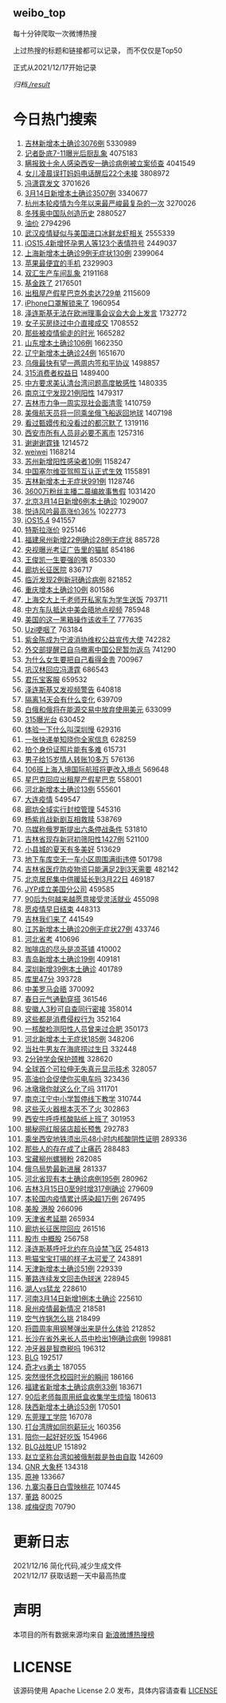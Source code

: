 weibo_top  
---
每十分钟爬取一次微博热搜  

上过热搜的标题和链接都可以记录， 而不仅仅是Top50

正式从2021/12/17开始记录  

*归档[./result](./result/)*

# 今日热门搜索  
1. [吉林新增本土确诊3076例](https://s.weibo.com//weibo?q=%23%E5%90%89%E6%9E%97%E6%96%B0%E5%A2%9E%E6%9C%AC%E5%9C%9F%E7%A1%AE%E8%AF%8A3076%E4%BE%8B%23&Refer=top) 5330989
2. [记者卧底7-11曝光后厨乱象](https://s.weibo.com//weibo?q=%23%E8%AE%B0%E8%80%85%E5%8D%A7%E5%BA%957-11%E6%9B%9D%E5%85%89%E5%90%8E%E5%8E%A8%E4%B9%B1%E8%B1%A1%23&Refer=top) 4075183
3. [瞒报致十余人感染西安一确诊病例被立案侦查](https://s.weibo.com//weibo?q=%23%E7%9E%92%E6%8A%A5%E8%87%B4%E5%8D%81%E4%BD%99%E4%BA%BA%E6%84%9F%E6%9F%93%E8%A5%BF%E5%AE%89%E4%B8%80%E7%A1%AE%E8%AF%8A%E7%97%85%E4%BE%8B%E8%A2%AB%E7%AB%8B%E6%A1%88%E4%BE%A6%E6%9F%A5%23&Refer=top) 4041549
4. [女儿凌晨误打妈妈电话醒后22个未接](https://s.weibo.com//weibo?q=%23%E5%A5%B3%E5%84%BF%E5%87%8C%E6%99%A8%E8%AF%AF%E6%89%93%E5%A6%88%E5%A6%88%E7%94%B5%E8%AF%9D%E9%86%92%E5%90%8E22%E4%B8%AA%E6%9C%AA%E6%8E%A5%23&Refer=top) 3808972
5. [冯潇霆发文](https://s.weibo.com//weibo?q=%23%E5%86%AF%E6%BD%87%E9%9C%86%E5%8F%91%E6%96%87%23&Refer=top) 3701626
6. [3月14日新增本土确诊3507例](https://s.weibo.com//weibo?q=%233%E6%9C%8814%E6%97%A5%E6%96%B0%E5%A2%9E%E6%9C%AC%E5%9C%9F%E7%A1%AE%E8%AF%8A3507%E4%BE%8B%23&Refer=top) 3340677
7. [杭州本轮疫情为今年以来最严峻最复杂的一次](https://s.weibo.com//weibo?q=%23%E6%9D%AD%E5%B7%9E%E6%9C%AC%E8%BD%AE%E7%96%AB%E6%83%85%E4%B8%BA%E4%BB%8A%E5%B9%B4%E4%BB%A5%E6%9D%A5%E6%9C%80%E4%B8%A5%E5%B3%BB%E6%9C%80%E5%A4%8D%E6%9D%82%E7%9A%84%E4%B8%80%E6%AC%A1%23&Refer=top) 3270026
8. [冬残奥中国队创造历史](https://s.weibo.com//weibo?q=%23%E5%86%AC%E6%AE%8B%E5%A5%A5%E4%B8%AD%E5%9B%BD%E9%98%9F%E5%88%9B%E9%80%A0%E5%8E%86%E5%8F%B2%23&Refer=top) 2880527
9. [油价](https://s.weibo.com//weibo?q=%23%E6%B2%B9%E4%BB%B7%23&Refer=top) 2794296
10. [武汉疫情疑似与美国进口冰鲜龙虾相关](https://s.weibo.com//weibo?q=%23%E6%AD%A6%E6%B1%89%E7%96%AB%E6%83%85%E7%96%91%E4%BC%BC%E4%B8%8E%E7%BE%8E%E5%9B%BD%E8%BF%9B%E5%8F%A3%E5%86%B0%E9%B2%9C%E9%BE%99%E8%99%BE%E7%9B%B8%E5%85%B3%23&Refer=top) 2555339
11. [iOS15.4新增怀孕男人等123个表情符号](https://s.weibo.com//weibo?q=%23iOS15.4%E6%96%B0%E5%A2%9E%E6%80%80%E5%AD%95%E7%94%B7%E4%BA%BA%E7%AD%89123%E4%B8%AA%E8%A1%A8%E6%83%85%E7%AC%A6%E5%8F%B7%23&Refer=top) 2449037
12. [上海新增本土确诊9例无症状130例](https://s.weibo.com//weibo?q=%23%E4%B8%8A%E6%B5%B7%E6%96%B0%E5%A2%9E%E6%9C%AC%E5%9C%9F%E7%A1%AE%E8%AF%8A9%E4%BE%8B%E6%97%A0%E7%97%87%E7%8A%B6130%E4%BE%8B%23&Refer=top) 2399064
13. [苹果最便宜的手机](https://s.weibo.com//weibo?q=%23%E8%8B%B9%E6%9E%9C%E6%9C%80%E4%BE%BF%E5%AE%9C%E7%9A%84%E6%89%8B%E6%9C%BA%23&Refer=top) 2329903
14. [双汇生产车间乱象](https://s.weibo.com//weibo?q=%23%E5%8F%8C%E6%B1%87%E7%94%9F%E4%BA%A7%E8%BD%A6%E9%97%B4%E4%B9%B1%E8%B1%A1%23&Refer=top) 2191168
15. [基金跌了](https://s.weibo.com//weibo?q=%23%E5%9F%BA%E9%87%91%E8%B7%8C%E4%BA%86%23&Refer=top) 2176501
16. [出租屋产假星巴克外卖达729单](https://s.weibo.com//weibo?q=%23%E5%87%BA%E7%A7%9F%E5%B1%8B%E4%BA%A7%E5%81%87%E6%98%9F%E5%B7%B4%E5%85%8B%E5%A4%96%E5%8D%96%E8%BE%BE729%E5%8D%95%23&Refer=top) 2115609
17. [iPhone口罩解锁来了](https://s.weibo.com//weibo?q=%23iPhone%E5%8F%A3%E7%BD%A9%E8%A7%A3%E9%94%81%E6%9D%A5%E4%BA%86%23&Refer=top) 1960954
18. [泽连斯基无法在欧洲理事会议会大会上发言](https://s.weibo.com//weibo?q=%23%E6%B3%BD%E8%BF%9E%E6%96%AF%E5%9F%BA%E6%97%A0%E6%B3%95%E5%9C%A8%E6%AC%A7%E6%B4%B2%E7%90%86%E4%BA%8B%E4%BC%9A%E8%AE%AE%E4%BC%9A%E5%A4%A7%E4%BC%9A%E4%B8%8A%E5%8F%91%E8%A8%80%23&Refer=top) 1732772
19. [女子买房绕过中介直接成交](https://s.weibo.com//weibo?q=%23%E5%A5%B3%E5%AD%90%E4%B9%B0%E6%88%BF%E7%BB%95%E8%BF%87%E4%B8%AD%E4%BB%8B%E7%9B%B4%E6%8E%A5%E6%88%90%E4%BA%A4%23&Refer=top) 1708552
20. [那些被疫情偷走的时光](https://s.weibo.com//weibo?q=%23%E9%82%A3%E4%BA%9B%E8%A2%AB%E7%96%AB%E6%83%85%E5%81%B7%E8%B5%B0%E7%9A%84%E6%97%B6%E5%85%89%23&Refer=top) 1665282
21. [山东增本土确诊106例](https://s.weibo.com//weibo?q=%23%E5%B1%B1%E4%B8%9C%E5%A2%9E%E6%9C%AC%E5%9C%9F%E7%A1%AE%E8%AF%8A106%E4%BE%8B%23&Refer=top) 1662350
22. [辽宁新增本土确诊24例](https://s.weibo.com//weibo?q=%23%E8%BE%BD%E5%AE%81%E6%96%B0%E5%A2%9E%E6%9C%AC%E5%9C%9F%E7%A1%AE%E8%AF%8A24%E4%BE%8B%23&Refer=top) 1651670
23. [乌俄最快有望一两周内签和平协议](https://s.weibo.com//weibo?q=%23%E4%B9%8C%E4%BF%84%E6%9C%80%E5%BF%AB%E6%9C%89%E6%9C%9B%E4%B8%80%E4%B8%A4%E5%91%A8%E5%86%85%E7%AD%BE%E5%92%8C%E5%B9%B3%E5%8D%8F%E8%AE%AE%23&Refer=top) 1498857
24. [315消费者权益日](https://s.weibo.com//weibo?q=%23315%E6%B6%88%E8%B4%B9%E8%80%85%E6%9D%83%E7%9B%8A%E6%97%A5%23&Refer=top) 1489400
25. [中方要求美认清台湾问题高度敏感性](https://s.weibo.com//weibo?q=%23%E4%B8%AD%E6%96%B9%E8%A6%81%E6%B1%82%E7%BE%8E%E8%AE%A4%E6%B8%85%E5%8F%B0%E6%B9%BE%E9%97%AE%E9%A2%98%E9%AB%98%E5%BA%A6%E6%95%8F%E6%84%9F%E6%80%A7%23&Refer=top) 1480335
26. [南京江宁发现21例阳性](https://s.weibo.com//weibo?q=%23%E5%8D%97%E4%BA%AC%E6%B1%9F%E5%AE%81%E5%8F%91%E7%8E%B021%E4%BE%8B%E9%98%B3%E6%80%A7%23&Refer=top) 1479317
27. [吉林市力争一周实现社会面清零](https://s.weibo.com//weibo?q=%23%E5%90%89%E6%9E%97%E5%B8%82%E5%8A%9B%E4%BA%89%E4%B8%80%E5%91%A8%E5%AE%9E%E7%8E%B0%E7%A4%BE%E4%BC%9A%E9%9D%A2%E6%B8%85%E9%9B%B6%23&Refer=top) 1410759
28. [美俄航天员将一同乘坐俄飞船返回地球](https://s.weibo.com//weibo?q=%23%E7%BE%8E%E4%BF%84%E8%88%AA%E5%A4%A9%E5%91%98%E5%B0%86%E4%B8%80%E5%90%8C%E4%B9%98%E5%9D%90%E4%BF%84%E9%A3%9E%E8%88%B9%E8%BF%94%E5%9B%9E%E5%9C%B0%E7%90%83%23&Refer=top) 1407198
29. [看过甄嬛传和没看过的都沉默了](https://s.weibo.com//weibo?q=%23%E7%9C%8B%E8%BF%87%E7%94%84%E5%AC%9B%E4%BC%A0%E5%92%8C%E6%B2%A1%E7%9C%8B%E8%BF%87%E7%9A%84%E9%83%BD%E6%B2%89%E9%BB%98%E4%BA%86%23&Refer=top) 1319116
30. [西安市所有人员非必要不离市](https://s.weibo.com//weibo?q=%23%E8%A5%BF%E5%AE%89%E5%B8%82%E6%89%80%E6%9C%89%E4%BA%BA%E5%91%98%E9%9D%9E%E5%BF%85%E8%A6%81%E4%B8%8D%E7%A6%BB%E5%B8%82%23&Refer=top) 1257316
31. [谢谢谢霆锋](https://s.weibo.com//weibo?q=%E8%B0%A2%E8%B0%A2%E8%B0%A2%E9%9C%86%E9%94%8B&Refer=top) 1214572
32. [weiwei](https://s.weibo.com//weibo?q=%23weiwei%23&Refer=top) 1168214
33. [苏州新增阳性感染者10例](https://s.weibo.com//weibo?q=%23%E8%8B%8F%E5%B7%9E%E6%96%B0%E5%A2%9E%E9%98%B3%E6%80%A7%E6%84%9F%E6%9F%93%E8%80%8510%E4%BE%8B%23&Refer=top) 1158247
34. [中国塞尔维亚驾照互认正式生效](https://s.weibo.com//weibo?q=%23%E4%B8%AD%E5%9B%BD%E5%A1%9E%E5%B0%94%E7%BB%B4%E4%BA%9A%E9%A9%BE%E7%85%A7%E4%BA%92%E8%AE%A4%E6%AD%A3%E5%BC%8F%E7%94%9F%E6%95%88%23&Refer=top) 1155891
35. [吉林新增本土无症状991例](https://s.weibo.com//weibo?q=%23%E5%90%89%E6%9E%97%E6%96%B0%E5%A2%9E%E6%9C%AC%E5%9C%9F%E6%97%A0%E7%97%87%E7%8A%B6991%E4%BE%8B%23&Refer=top) 1128746
36. [3600万粉丝主播二晨编故事售假](https://s.weibo.com//weibo?q=%233600%E4%B8%87%E7%B2%89%E4%B8%9D%E4%B8%BB%E6%92%AD%E4%BA%8C%E6%99%A8%E7%BC%96%E6%95%85%E4%BA%8B%E5%94%AE%E5%81%87%23&Refer=top) 1031420
37. [北京3月14日新增6例本土确诊](https://s.weibo.com//weibo?q=%23%E5%8C%97%E4%BA%AC3%E6%9C%8814%E6%97%A5%E6%96%B0%E5%A2%9E6%E4%BE%8B%E6%9C%AC%E5%9C%9F%E7%A1%AE%E8%AF%8A%23&Refer=top) 1029007
38. [悦诗风吟最高涨价36%](https://s.weibo.com//weibo?q=%23%E6%82%A6%E8%AF%97%E9%A3%8E%E5%90%9F%E6%9C%80%E9%AB%98%E6%B6%A8%E4%BB%B736%25%23&Refer=top) 1022773
39. [iOS15.4](https://s.weibo.com//weibo?q=%23iOS15.4%23&Refer=top) 941557
40. [特斯拉涨价](https://s.weibo.com//weibo?q=%23%E7%89%B9%E6%96%AF%E6%8B%89%E6%B6%A8%E4%BB%B7%23&Refer=top) 925146
41. [福建泉州新增22例确诊28例无症状](https://s.weibo.com//weibo?q=%23%E7%A6%8F%E5%BB%BA%E6%B3%89%E5%B7%9E%E6%96%B0%E5%A2%9E22%E4%BE%8B%E7%A1%AE%E8%AF%8A28%E4%BE%8B%E6%97%A0%E7%97%87%E7%8A%B6%23&Refer=top) 885728
42. [央视曝光考证广告里的猫腻](https://s.weibo.com//weibo?q=%23%E5%A4%AE%E8%A7%86%E6%9B%9D%E5%85%89%E8%80%83%E8%AF%81%E5%B9%BF%E5%91%8A%E9%87%8C%E7%9A%84%E7%8C%AB%E8%85%BB%23&Refer=top) 854186
43. [王俊凯一生要强的嘴](https://s.weibo.com//weibo?q=%23%E7%8E%8B%E4%BF%8A%E5%87%AF%E4%B8%80%E7%94%9F%E8%A6%81%E5%BC%BA%E7%9A%84%E5%98%B4%23&Refer=top) 850330
44. [廊坊长征医院](https://s.weibo.com//weibo?q=%E5%BB%8A%E5%9D%8A%E9%95%BF%E5%BE%81%E5%8C%BB%E9%99%A2&Refer=top) 836717
45. [临沂发现2例新冠确诊病例](https://s.weibo.com//weibo?q=%23%E4%B8%B4%E6%B2%82%E5%8F%91%E7%8E%B02%E4%BE%8B%E6%96%B0%E5%86%A0%E7%A1%AE%E8%AF%8A%E7%97%85%E4%BE%8B%23&Refer=top) 821852
46. [重庆增本土确诊10例](https://s.weibo.com//weibo?q=%23%E9%87%8D%E5%BA%86%E5%A2%9E%E6%9C%AC%E5%9C%9F%E7%A1%AE%E8%AF%8A10%E4%BE%8B%23&Refer=top) 801586
47. [上海交大上千老师开私家车为学生送饭](https://s.weibo.com//weibo?q=%23%E4%B8%8A%E6%B5%B7%E4%BA%A4%E5%A4%A7%E4%B8%8A%E5%8D%83%E8%80%81%E5%B8%88%E5%BC%80%E7%A7%81%E5%AE%B6%E8%BD%A6%E4%B8%BA%E5%AD%A6%E7%94%9F%E9%80%81%E9%A5%AD%23&Refer=top) 793711
48. [中方车队抵达中美会晤地点视频](https://s.weibo.com//weibo?q=%23%E4%B8%AD%E6%96%B9%E8%BD%A6%E9%98%9F%E6%8A%B5%E8%BE%BE%E4%B8%AD%E7%BE%8E%E4%BC%9A%E6%99%A4%E5%9C%B0%E7%82%B9%E8%A7%86%E9%A2%91%23&Refer=top) 785948
49. [美国的这一黑箱操作该收手了](https://s.weibo.com//weibo?q=%23%E7%BE%8E%E5%9B%BD%E7%9A%84%E8%BF%99%E4%B8%80%E9%BB%91%E7%AE%B1%E6%93%8D%E4%BD%9C%E8%AF%A5%E6%94%B6%E6%89%8B%E4%BA%86%23&Refer=top) 777635
50. [Uzi哽咽了](https://s.weibo.com//weibo?q=%23Uzi%E5%93%BD%E5%92%BD%E4%BA%86%23&Refer=top) 763184
51. [紫金陈成为宁波消协维权公益宣传大使](https://s.weibo.com//weibo?q=%23%E7%B4%AB%E9%87%91%E9%99%88%E6%88%90%E4%B8%BA%E5%AE%81%E6%B3%A2%E6%B6%88%E5%8D%8F%E7%BB%B4%E6%9D%83%E5%85%AC%E7%9B%8A%E5%AE%A3%E4%BC%A0%E5%A4%A7%E4%BD%BF%23&Refer=top) 742282
52. [外交部提醒已自乌撤离中国公民暂勿返乌](https://s.weibo.com//weibo?q=%23%E5%A4%96%E4%BA%A4%E9%83%A8%E6%8F%90%E9%86%92%E5%B7%B2%E8%87%AA%E4%B9%8C%E6%92%A4%E7%A6%BB%E4%B8%AD%E5%9B%BD%E5%85%AC%E6%B0%91%E6%9A%82%E5%8B%BF%E8%BF%94%E4%B9%8C%23&Refer=top) 741290
53. [为什么女生要把自己看得金贵](https://s.weibo.com//weibo?q=%23%E4%B8%BA%E4%BB%80%E4%B9%88%E5%A5%B3%E7%94%9F%E8%A6%81%E6%8A%8A%E8%87%AA%E5%B7%B1%E7%9C%8B%E5%BE%97%E9%87%91%E8%B4%B5%23&Refer=top) 700967
54. [巩汉林回应冯潇霆](https://s.weibo.com//weibo?q=%23%E5%B7%A9%E6%B1%89%E6%9E%97%E5%9B%9E%E5%BA%94%E5%86%AF%E6%BD%87%E9%9C%86%23&Refer=top) 686543
55. [君乐宝客服](https://s.weibo.com//weibo?q=%E5%90%9B%E4%B9%90%E5%AE%9D%E5%AE%A2%E6%9C%8D&Refer=top) 659532
56. [泽连斯基又发视频警告](https://s.weibo.com//weibo?q=%23%E6%B3%BD%E8%BF%9E%E6%96%AF%E5%9F%BA%E5%8F%88%E5%8F%91%E8%A7%86%E9%A2%91%E8%AD%A6%E5%91%8A%23&Refer=top) 640818
57. [隔离14天会有什么变化](https://s.weibo.com//weibo?q=%23%E9%9A%94%E7%A6%BB14%E5%A4%A9%E4%BC%9A%E6%9C%89%E4%BB%80%E4%B9%88%E5%8F%98%E5%8C%96%23&Refer=top) 639709
58. [白俄和俄将在能源交易中放弃使用美元](https://s.weibo.com//weibo?q=%23%E7%99%BD%E4%BF%84%E5%92%8C%E4%BF%84%E5%B0%86%E5%9C%A8%E8%83%BD%E6%BA%90%E4%BA%A4%E6%98%93%E4%B8%AD%E6%94%BE%E5%BC%83%E4%BD%BF%E7%94%A8%E7%BE%8E%E5%85%83%23&Refer=top) 633099
59. [315曝光台](https://s.weibo.com//weibo?q=%23315%E6%9B%9D%E5%85%89%E5%8F%B0%23&Refer=top) 630452
60. [体验一下什么叫深圳慢](https://s.weibo.com//weibo?q=%23%E4%BD%93%E9%AA%8C%E4%B8%80%E4%B8%8B%E4%BB%80%E4%B9%88%E5%8F%AB%E6%B7%B1%E5%9C%B3%E6%85%A2%23&Refer=top) 629316
61. [一张快递单知晓你全家信息](https://s.weibo.com//weibo?q=%23%E4%B8%80%E5%BC%A0%E5%BF%AB%E9%80%92%E5%8D%95%E7%9F%A5%E6%99%93%E4%BD%A0%E5%85%A8%E5%AE%B6%E4%BF%A1%E6%81%AF%23&Refer=top) 628259
62. [拍个身份证照片能有多难](https://s.weibo.com//weibo?q=%23%E6%8B%8D%E4%B8%AA%E8%BA%AB%E4%BB%BD%E8%AF%81%E7%85%A7%E7%89%87%E8%83%BD%E6%9C%89%E5%A4%9A%E9%9A%BE%23&Refer=top) 615731
63. [男子给15岁情人转账10多万](https://s.weibo.com//weibo?q=%23%E7%94%B7%E5%AD%90%E7%BB%9915%E5%B2%81%E6%83%85%E4%BA%BA%E8%BD%AC%E8%B4%A610%E5%A4%9A%E4%B8%87%23&Refer=top) 576136
64. [106班上海入境国际航班将更改入境点](https://s.weibo.com//weibo?q=%23106%E7%8F%AD%E4%B8%8A%E6%B5%B7%E5%85%A5%E5%A2%83%E5%9B%BD%E9%99%85%E8%88%AA%E7%8F%AD%E5%B0%86%E6%9B%B4%E6%94%B9%E5%85%A5%E5%A2%83%E7%82%B9%23&Refer=top) 569648
65. [星巴克回应出租屋产假星巴克](https://s.weibo.com//weibo?q=%23%E6%98%9F%E5%B7%B4%E5%85%8B%E5%9B%9E%E5%BA%94%E5%87%BA%E7%A7%9F%E5%B1%8B%E4%BA%A7%E5%81%87%E6%98%9F%E5%B7%B4%E5%85%8B%23&Refer=top) 558001
66. [河北新增本土确诊13例](https://s.weibo.com//weibo?q=%23%E6%B2%B3%E5%8C%97%E6%96%B0%E5%A2%9E%E6%9C%AC%E5%9C%9F%E7%A1%AE%E8%AF%8A13%E4%BE%8B%23&Refer=top) 555601
67. [大连疫情](https://s.weibo.com//weibo?q=%23%E5%A4%A7%E8%BF%9E%E7%96%AB%E6%83%85%23&Refer=top) 549547
68. [廊坊全域实行封控管理](https://s.weibo.com//weibo?q=%23%E5%BB%8A%E5%9D%8A%E5%85%A8%E5%9F%9F%E5%AE%9E%E8%A1%8C%E5%B0%81%E6%8E%A7%E7%AE%A1%E7%90%86%23&Refer=top) 545316
69. [杨紫肖战新剧互相救赎](https://s.weibo.com//weibo?q=%23%E6%9D%A8%E7%B4%AB%E8%82%96%E6%88%98%E6%96%B0%E5%89%A7%E4%BA%92%E7%9B%B8%E6%95%91%E8%B5%8E%23&Refer=top) 538769
70. [乌媒称俄罗斯提出六条停战条件](https://s.weibo.com//weibo?q=%23%E4%B9%8C%E5%AA%92%E7%A7%B0%E4%BF%84%E7%BD%97%E6%96%AF%E6%8F%90%E5%87%BA%E5%85%AD%E6%9D%A1%E5%81%9C%E6%88%98%E6%9D%A1%E4%BB%B6%23&Refer=top) 531810
71. [吉林省现存新冠初筛阳性1427例](https://s.weibo.com//weibo?q=%23%E5%90%89%E6%9E%97%E7%9C%81%E7%8E%B0%E5%AD%98%E6%96%B0%E5%86%A0%E5%88%9D%E7%AD%9B%E9%98%B3%E6%80%A71427%E4%BE%8B%23&Refer=top) 521100
72. [小县城的夏天有多美好](https://s.weibo.com//weibo?q=%23%E5%B0%8F%E5%8E%BF%E5%9F%8E%E7%9A%84%E5%A4%8F%E5%A4%A9%E6%9C%89%E5%A4%9A%E7%BE%8E%E5%A5%BD%23&Refer=top) 513629
73. [地下车库空无一车小区周围满街违停](https://s.weibo.com//weibo?q=%23%E5%9C%B0%E4%B8%8B%E8%BD%A6%E5%BA%93%E7%A9%BA%E6%97%A0%E4%B8%80%E8%BD%A6%E5%B0%8F%E5%8C%BA%E5%91%A8%E5%9B%B4%E6%BB%A1%E8%A1%97%E8%BF%9D%E5%81%9C%23&Refer=top) 501798
74. [吉林省医疗防疫物资只能满足2到3天需要](https://s.weibo.com//weibo?q=%23%E5%90%89%E6%9E%97%E7%9C%81%E5%8C%BB%E7%96%97%E9%98%B2%E7%96%AB%E7%89%A9%E8%B5%84%E5%8F%AA%E8%83%BD%E6%BB%A1%E8%B6%B32%E5%88%B03%E5%A4%A9%E9%9C%80%E8%A6%81%23&Refer=top) 482142
75. [北京居民集中供暖延长到3月22日](https://s.weibo.com//weibo?q=%23%E5%8C%97%E4%BA%AC%E5%B1%85%E6%B0%91%E9%9B%86%E4%B8%AD%E4%BE%9B%E6%9A%96%E5%BB%B6%E9%95%BF%E5%88%B03%E6%9C%8822%E6%97%A5%23&Refer=top) 469187
76. [JYP成立美国分公司](https://s.weibo.com//weibo?q=%23JYP%E6%88%90%E7%AB%8B%E7%BE%8E%E5%9B%BD%E5%88%86%E5%85%AC%E5%8F%B8%23&Refer=top) 459585
77. [90后为何越来越愿意接受灵活就业](https://s.weibo.com//weibo?q=%2390%E5%90%8E%E4%B8%BA%E4%BD%95%E8%B6%8A%E6%9D%A5%E8%B6%8A%E6%84%BF%E6%84%8F%E6%8E%A5%E5%8F%97%E7%81%B5%E6%B4%BB%E5%B0%B1%E4%B8%9A%23&Refer=top) 455098
78. [愿疫情早日结束](https://s.weibo.com//weibo?q=%23%E6%84%BF%E7%96%AB%E6%83%85%E6%97%A9%E6%97%A5%E7%BB%93%E6%9D%9F%23&Refer=top) 448313
79. [吉林我们来了](https://s.weibo.com//weibo?q=%23%E5%90%89%E6%9E%97%E6%88%91%E4%BB%AC%E6%9D%A5%E4%BA%86%23&Refer=top) 441549
80. [江苏新增本土确诊20例无症状27例](https://s.weibo.com//weibo?q=%23%E6%B1%9F%E8%8B%8F%E6%96%B0%E5%A2%9E%E6%9C%AC%E5%9C%9F%E7%A1%AE%E8%AF%8A20%E4%BE%8B%E6%97%A0%E7%97%87%E7%8A%B627%E4%BE%8B%23&Refer=top) 433746
81. [河北省考](https://s.weibo.com//weibo?q=%E6%B2%B3%E5%8C%97%E7%9C%81%E8%80%83&Refer=top) 410696
82. [咖啡店的尽头是凉茶铺](https://s.weibo.com//weibo?q=%23%E5%92%96%E5%95%A1%E5%BA%97%E7%9A%84%E5%B0%BD%E5%A4%B4%E6%98%AF%E5%87%89%E8%8C%B6%E9%93%BA%23&Refer=top) 410002
83. [青岛新增本土确诊19例](https://s.weibo.com//weibo?q=%23%E9%9D%92%E5%B2%9B%E6%96%B0%E5%A2%9E%E6%9C%AC%E5%9C%9F%E7%A1%AE%E8%AF%8A19%E4%BE%8B%23&Refer=top) 409181
84. [深圳新增39例本土确诊](https://s.weibo.com//weibo?q=%23%E6%B7%B1%E5%9C%B3%E6%96%B0%E5%A2%9E39%E4%BE%8B%E6%9C%AC%E5%9C%9F%E7%A1%AE%E8%AF%8A%23&Refer=top) 401789
85. [库里47分](https://s.weibo.com//weibo?q=%23%E5%BA%93%E9%87%8C47%E5%88%86%23&Refer=top) 393728
86. [中美罗马会晤](https://s.weibo.com//weibo?q=%23%E4%B8%AD%E7%BE%8E%E7%BD%97%E9%A9%AC%E4%BC%9A%E6%99%A4%23&Refer=top) 370092
87. [春日元气通勤穿搭](https://s.weibo.com//weibo?q=%E6%98%A5%E6%97%A5%E5%85%83%E6%B0%94%E9%80%9A%E5%8B%A4%E7%A9%BF%E6%90%AD&Refer=top) 361546
88. [安徽人3秒可自查同行密接](https://s.weibo.com//weibo?q=%23%E5%AE%89%E5%BE%BD%E4%BA%BA3%E7%A7%92%E5%8F%AF%E8%87%AA%E6%9F%A5%E5%90%8C%E8%A1%8C%E5%AF%86%E6%8E%A5%23&Refer=top) 358014
89. [这些都是消费侵权行为](https://s.weibo.com//weibo?q=%23%E8%BF%99%E4%BA%9B%E9%83%BD%E6%98%AF%E6%B6%88%E8%B4%B9%E4%BE%B5%E6%9D%83%E8%A1%8C%E4%B8%BA%23&Refer=top) 352164
90. [一核酸检测阳性人员曾来过合肥](https://s.weibo.com//weibo?q=%23%E4%B8%80%E6%A0%B8%E9%85%B8%E6%A3%80%E6%B5%8B%E9%98%B3%E6%80%A7%E4%BA%BA%E5%91%98%E6%9B%BE%E6%9D%A5%E8%BF%87%E5%90%88%E8%82%A5%23&Refer=top) 350173
91. [河北新增本土无症状185例](https://s.weibo.com//weibo?q=%23%E6%B2%B3%E5%8C%97%E6%96%B0%E5%A2%9E%E6%9C%AC%E5%9C%9F%E6%97%A0%E7%97%87%E7%8A%B6185%E4%BE%8B%23&Refer=top) 348206
92. [当社牛男友在海底捞过生日](https://s.weibo.com//weibo?q=%23%E5%BD%93%E7%A4%BE%E7%89%9B%E7%94%B7%E5%8F%8B%E5%9C%A8%E6%B5%B7%E5%BA%95%E6%8D%9E%E8%BF%87%E7%94%9F%E6%97%A5%23&Refer=top) 332448
93. [2分钟学会保护颈椎](https://s.weibo.com//weibo?q=%232%E5%88%86%E9%92%9F%E5%AD%A6%E4%BC%9A%E4%BF%9D%E6%8A%A4%E9%A2%88%E6%A4%8E%23&Refer=top) 328620
94. [全球首个可拉伸无失真元显示技术](https://s.weibo.com//weibo?q=%23%E5%85%A8%E7%90%83%E9%A6%96%E4%B8%AA%E5%8F%AF%E6%8B%89%E4%BC%B8%E6%97%A0%E5%A4%B1%E7%9C%9F%E5%85%83%E6%98%BE%E7%A4%BA%E6%8A%80%E6%9C%AF%23&Refer=top) 328057
95. [高油价会促使你买电车吗](https://s.weibo.com//weibo?q=%E9%AB%98%E6%B2%B9%E4%BB%B7%E4%BC%9A%E4%BF%83%E4%BD%BF%E4%BD%A0%E4%B9%B0%E7%94%B5%E8%BD%A6%E5%90%97&Refer=top) 323436
96. [冰墩墩你就这么化了吗](https://s.weibo.com//weibo?q=%23%E5%86%B0%E5%A2%A9%E5%A2%A9%E4%BD%A0%E5%B0%B1%E8%BF%99%E4%B9%88%E5%8C%96%E4%BA%86%E5%90%97%23&Refer=top) 311701
97. [南京江宁中小学暂停线下教学](https://s.weibo.com//weibo?q=%23%E5%8D%97%E4%BA%AC%E6%B1%9F%E5%AE%81%E4%B8%AD%E5%B0%8F%E5%AD%A6%E6%9A%82%E5%81%9C%E7%BA%BF%E4%B8%8B%E6%95%99%E5%AD%A6%23&Refer=top) 310744
98. [这些灭火器根本灭不了火](https://s.weibo.com//weibo?q=%23%E8%BF%99%E4%BA%9B%E7%81%AD%E7%81%AB%E5%99%A8%E6%A0%B9%E6%9C%AC%E7%81%AD%E4%B8%8D%E4%BA%86%E7%81%AB%23&Refer=top) 302863
99. [西安牛呼呼核酸贴纸上班了](https://s.weibo.com//weibo?q=%23%E8%A5%BF%E5%AE%89%E7%89%9B%E5%91%BC%E5%91%BC%E6%A0%B8%E9%85%B8%E8%B4%B4%E7%BA%B8%E4%B8%8A%E7%8F%AD%E4%BA%86%23&Refer=top) 301953
100. [揭秘网红服装店超长预售](https://s.weibo.com//weibo?q=%23%E6%8F%AD%E7%A7%98%E7%BD%91%E7%BA%A2%E6%9C%8D%E8%A3%85%E5%BA%97%E8%B6%85%E9%95%BF%E9%A2%84%E5%94%AE%23&Refer=top) 292783
101. [乘坐西安地铁须出示48小时内核酸阴性证明](https://s.weibo.com//weibo?q=%E4%B9%98%E5%9D%90%E8%A5%BF%E5%AE%89%E5%9C%B0%E9%93%81%E9%A1%BB%E5%87%BA%E7%A4%BA48%E5%B0%8F%E6%97%B6%E5%86%85%E6%A0%B8%E9%85%B8%E9%98%B4%E6%80%A7%E8%AF%81%E6%98%8E&Refer=top) 289336
102. [那些人的存在成了止痛药](https://s.weibo.com//weibo?q=%E9%82%A3%E4%BA%9B%E4%BA%BA%E7%9A%84%E5%AD%98%E5%9C%A8%E6%88%90%E4%BA%86%E6%AD%A2%E7%97%9B%E8%8D%AF&Refer=top) 288483
103. [宝藏柳州螺狮粉](https://s.weibo.com//weibo?q=%E5%AE%9D%E8%97%8F%E6%9F%B3%E5%B7%9E%E8%9E%BA%E7%8B%AE%E7%B2%89&Refer=top) 282085
104. [俄乌局势最新进展](https://s.weibo.com//weibo?q=%23%E4%BF%84%E4%B9%8C%E5%B1%80%E5%8A%BF%E6%9C%80%E6%96%B0%E8%BF%9B%E5%B1%95%23&Refer=top) 281337
105. [河北省现有本土确诊病例195例](https://s.weibo.com//weibo?q=%23%E6%B2%B3%E5%8C%97%E7%9C%81%E7%8E%B0%E6%9C%89%E6%9C%AC%E5%9C%9F%E7%A1%AE%E8%AF%8A%E7%97%85%E4%BE%8B195%E4%BE%8B%23&Refer=top) 280962
106. [吉林3月15日0至9时增317例确诊](https://s.weibo.com//weibo?q=%23%E5%90%89%E6%9E%973%E6%9C%8815%E6%97%A50%E8%87%B39%E6%97%B6%E5%A2%9E317%E4%BE%8B%E7%A1%AE%E8%AF%8A%23&Refer=top) 279609
107. [本轮国内疫情累计感染超1万例](https://s.weibo.com//weibo?q=%23%E6%9C%AC%E8%BD%AE%E5%9B%BD%E5%86%85%E7%96%AB%E6%83%85%E7%B4%AF%E8%AE%A1%E6%84%9F%E6%9F%93%E8%B6%851%E4%B8%87%E4%BE%8B%23&Refer=top) 267495
108. [美股 港股](https://s.weibo.com//weibo?q=%E7%BE%8E%E8%82%A1%20%E6%B8%AF%E8%82%A1&Refer=top) 266096
109. [天津省考延期](https://s.weibo.com//weibo?q=%E5%A4%A9%E6%B4%A5%E7%9C%81%E8%80%83%E5%BB%B6%E6%9C%9F&Refer=top) 265934
110. [廊坊长征医院回应](https://s.weibo.com//weibo?q=%23%E5%BB%8A%E5%9D%8A%E9%95%BF%E5%BE%81%E5%8C%BB%E9%99%A2%E5%9B%9E%E5%BA%94%23&Refer=top) 261516
111. [股市 中概股](https://s.weibo.com//weibo?q=%E8%82%A1%E5%B8%82%20%E4%B8%AD%E6%A6%82%E8%82%A1&Refer=top) 256758
112. [泽连斯基呼吁北约在乌设禁飞区](https://s.weibo.com//weibo?q=%23%E6%B3%BD%E8%BF%9E%E6%96%AF%E5%9F%BA%E5%91%BC%E5%90%81%E5%8C%97%E7%BA%A6%E5%9C%A8%E4%B9%8C%E8%AE%BE%E7%A6%81%E9%A3%9E%E5%8C%BA%23&Refer=top) 254813
113. [熊猫宝宝打嗝的样子太可爱了](https://s.weibo.com//weibo?q=%E7%86%8A%E7%8C%AB%E5%AE%9D%E5%AE%9D%E6%89%93%E5%97%9D%E7%9A%84%E6%A0%B7%E5%AD%90%E5%A4%AA%E5%8F%AF%E7%88%B1%E4%BA%86&Refer=top) 243891
114. [天津新增本土确诊51例](https://s.weibo.com//weibo?q=%23%E5%A4%A9%E6%B4%A5%E6%96%B0%E5%A2%9E%E6%9C%AC%E5%9C%9F%E7%A1%AE%E8%AF%8A51%E4%BE%8B%23&Refer=top) 229339
115. [董路连续发文回击伪球迷](https://s.weibo.com//weibo?q=%23%E8%91%A3%E8%B7%AF%E8%BF%9E%E7%BB%AD%E5%8F%91%E6%96%87%E5%9B%9E%E5%87%BB%E4%BC%AA%E7%90%83%E8%BF%B7%23&Refer=top) 228945
116. [湖人vs猛龙](https://s.weibo.com//weibo?q=%23%E6%B9%96%E4%BA%BAvs%E7%8C%9B%E9%BE%99%23&Refer=top) 228610
117. [河南3月14日新增1例本土确诊](https://s.weibo.com//weibo?q=%23%E6%B2%B3%E5%8D%973%E6%9C%8814%E6%97%A5%E6%96%B0%E5%A2%9E1%E4%BE%8B%E6%9C%AC%E5%9C%9F%E7%A1%AE%E8%AF%8A%23&Refer=top) 225610
118. [泉州疫情最新情况](https://s.weibo.com//weibo?q=%23%E6%B3%89%E5%B7%9E%E7%96%AB%E6%83%85%E6%9C%80%E6%96%B0%E6%83%85%E5%86%B5%23&Refer=top) 218581
119. [空气炸锅怎么挑](https://s.weibo.com//weibo?q=%23%E7%A9%BA%E6%B0%94%E7%82%B8%E9%94%85%E6%80%8E%E4%B9%88%E6%8C%91%23&Refer=top) 218499
120. [将圆周率用钢琴弹出来是什么体验](https://s.weibo.com//weibo?q=%23%E5%B0%86%E5%9C%86%E5%91%A8%E7%8E%87%E7%94%A8%E9%92%A2%E7%90%B4%E5%BC%B9%E5%87%BA%E6%9D%A5%E6%98%AF%E4%BB%80%E4%B9%88%E4%BD%93%E9%AA%8C%23&Refer=top) 212852
121. [长沙在省外来长人员中检出1例确诊病例](https://s.weibo.com//weibo?q=%23%E9%95%BF%E6%B2%99%E5%9C%A8%E7%9C%81%E5%A4%96%E6%9D%A5%E9%95%BF%E4%BA%BA%E5%91%98%E4%B8%AD%E6%A3%80%E5%87%BA1%E4%BE%8B%E7%A1%AE%E8%AF%8A%E7%97%85%E4%BE%8B%23&Refer=top) 199881
122. [冲牙器是智商税吗](https://s.weibo.com//weibo?q=%23%E5%86%B2%E7%89%99%E5%99%A8%E6%98%AF%E6%99%BA%E5%95%86%E7%A8%8E%E5%90%97%23&Refer=top) 196312
123. [BLG](https://s.weibo.com//weibo?q=BLG&Refer=top) 192517
124. [奇才vs勇士](https://s.weibo.com//weibo?q=%23%E5%A5%87%E6%89%8Dvs%E5%8B%87%E5%A3%AB%23&Refer=top) 187055
125. [突然很怀念校园时光的瞬间](https://s.weibo.com//weibo?q=%23%E7%AA%81%E7%84%B6%E5%BE%88%E6%80%80%E5%BF%B5%E6%A0%A1%E5%9B%AD%E6%97%B6%E5%85%89%E7%9A%84%E7%9E%AC%E9%97%B4%23&Refer=top) 186166
126. [福建省新增本土确诊病例33例](https://s.weibo.com//weibo?q=%23%E7%A6%8F%E5%BB%BA%E7%9C%81%E6%96%B0%E5%A2%9E%E6%9C%AC%E5%9C%9F%E7%A1%AE%E8%AF%8A%E7%97%85%E4%BE%8B33%E4%BE%8B%23&Refer=top) 183671
127. [90后老师每周用纸盒收集学生烦恼](https://s.weibo.com//weibo?q=%2390%E5%90%8E%E8%80%81%E5%B8%88%E6%AF%8F%E5%91%A8%E7%94%A8%E7%BA%B8%E7%9B%92%E6%94%B6%E9%9B%86%E5%AD%A6%E7%94%9F%E7%83%A6%E6%81%BC%23&Refer=top) 180613
128. [陕西新增本土确诊53例](https://s.weibo.com//weibo?q=%23%E9%99%95%E8%A5%BF%E6%96%B0%E5%A2%9E%E6%9C%AC%E5%9C%9F%E7%A1%AE%E8%AF%8A53%E4%BE%8B%23&Refer=top) 170501
129. [东莞理工学院](https://s.weibo.com//weibo?q=%E4%B8%9C%E8%8E%9E%E7%90%86%E5%B7%A5%E5%AD%A6%E9%99%A2&Refer=top) 167078
130. [打台湾牌如同抱薪玩火](https://s.weibo.com//weibo?q=%23%E6%89%93%E5%8F%B0%E6%B9%BE%E7%89%8C%E5%A6%82%E5%90%8C%E6%8A%B1%E8%96%AA%E7%8E%A9%E7%81%AB%23&Refer=top) 160356
131. [陪你一起好好吃饭](https://s.weibo.com//weibo?q=%E9%99%AA%E4%BD%A0%E4%B8%80%E8%B5%B7%E5%A5%BD%E5%A5%BD%E5%90%83%E9%A5%AD&Refer=top) 154966
132. [BLG战胜UP](https://s.weibo.com//weibo?q=%23BLG%E6%88%98%E8%83%9CUP%23&Refer=top) 151892
133. [赵立坚称台湾如被俄制裁是咎由自取](https://s.weibo.com//weibo?q=%23%E8%B5%B5%E7%AB%8B%E5%9D%9A%E7%A7%B0%E5%8F%B0%E6%B9%BE%E5%A6%82%E8%A2%AB%E4%BF%84%E5%88%B6%E8%A3%81%E6%98%AF%E5%92%8E%E7%94%B1%E8%87%AA%E5%8F%96%23&Refer=top) 142609
134. [GNR 大象杯](https://s.weibo.com//weibo?q=GNR%20%E5%A4%A7%E8%B1%A1%E6%9D%AF&Refer=top) 134318
135. [原神](https://s.weibo.com//weibo?q=%E5%8E%9F%E7%A5%9E&Refer=top) 133667
136. [九寨沟春日白雪映桃花](https://s.weibo.com//weibo?q=%23%E4%B9%9D%E5%AF%A8%E6%B2%9F%E6%98%A5%E6%97%A5%E7%99%BD%E9%9B%AA%E6%98%A0%E6%A1%83%E8%8A%B1%23&Refer=top) 107445
137. [董路](https://s.weibo.com//weibo?q=%E8%91%A3%E8%B7%AF&Refer=top) 80025
138. [咸梅促肉](https://s.weibo.com//weibo?q=%23%E5%92%B8%E6%A2%85%E4%BF%83%E8%82%89%23&Refer=top) 70790
# 更新日志  
2021/12/16  简化代码,减少生成文件  
2021/12/17  获取话题一天中最高热度
# 声明  
本项目的所有数据来源均来自 [新浪微博热搜榜](https://s.weibo.com/top/summary)  

# LICENSE
该源码使用 Apache License 2.0 发布，具体内容请查看 [LICENSE](./LICENSE)
